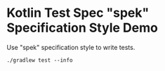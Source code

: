 Kotlin Test Spec "spek" Specification Style Demo
================================================

Use "spek" specification style to write tests.

```
./gradlew test --info
```
